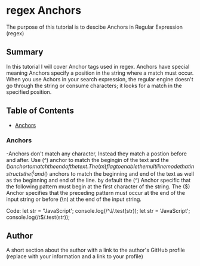 # regex Anchors 

The purpose of this tutorial is to descibe Anchors in Regular Expression (regex)

## Summary

In this tutorial I will cover Anchor tags used in regex. Anchors have special meaning Anchors specify a position in the string where a match must occur. When you use Achors in your search expression, the regular engine doesn't go through the string or consume characters; it looks for a match in the specified position. 

## Table of Contents

- [Anchors](#anchors)




### Anchors
 -Anchors don't match any character, Instead they match a postion before and after. Use (^) anchor to match the begingin of the text and the ($) anchor to match the end of the text. The (m) flag to enable the multiline mode that instructs the (^) and ($) anchors to match the beginning and end of the text as well as the beginning and end of the line. by default the (^) Anchor specific that the following pattern must begin at the first character of the string. The ($) Anchor specifies that the preceding pattern must occur at the end of the input string or before (\n) at the end of the input string. 

Code:   let str = "JavaScript';
        console.log(/^J/.test(str));
        let str = 'JavaScript';
        console.log(/t$/.test(str));



## Author

A short section about the author with a link to the author's GitHub profile (replace with your information and a link to your profile)
